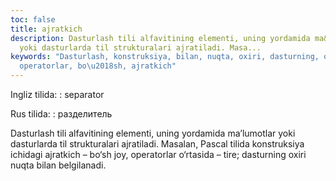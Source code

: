 ```yaml
---
toc: false
title: ajratkich
description: Dasturlash tili alfavitining elementi, uning yordamida ma&rsquo;lumotlar
  yoki dasturlarda til strukturalari ajratiladi. Masa...
keywords: "Dasturlash, konstruksiya, bilan, nuqta, oxiri, dasturning, o\u2018rtasida,
  operatorlar, bo\u2018sh, ajratkich"
---
```


Ingliz tilida:
:   separator

Rus tilida:
:   разделитель

Dasturlash tili alfavitining elementi, uning yordamida ma’lumotlar yoki dasturlarda til strukturalari ajratiladi. Masalan, Pascal tilida konstruksiya ichidagi ajratkich – bo‘sh joy, operatorlar o‘rtasida – tire; dasturning oxiri nuqta bilan belgilanadi.